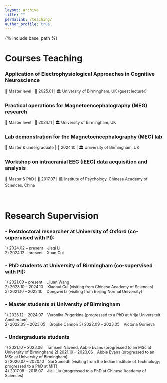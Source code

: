```yaml
---
layout: archive
title: ""
permalink: /teaching/
author_profile: true
---
```


{% include base_path %}

# Courses Teaching 
### Application of Electrophysiological Approaches in Cognitive Neuroscience    
<span style="font-size:0.9em;"> 👥 Master level  |  📅 2025.01  |  🏛️ University of Birmingham, UK (guest lecturer)</span>
<br>
### Practical operations for Magnetoencephalography (MEG) research  
<span style="font-size:0.9em;"> 👥 Master level  |  📅 2024.11  |  🏛️ University of Birmingham, UK</span>
<br>
### Lab demonstration for the Magnetoencephalography (MEG) lab		
<span style="font-size:0.9em;"> 👥 Master & undergraduate  |  📅 2024.10  |  🏛️ University of Birmingham, UK</span>
<br>
### Workshop on intracranial EEG (iEEG) data acquisition and analysis 
<span style="font-size:0.9em;"> 👥 Master & PhD  |  📅 2017.07  |  🏛️ Institute of Psychology, Chinese Academy of Sciences, China</span>
<br>
<br>
<br>

# Research Supervision  
### -	Postdoctoral researcher at University of Oxford (co-supervised with PI):    
<span style="font-size:0.9em;">1)	2024.02 – present &ensp; Jiaqi Li   
2)	2024.12 – present &ensp; Xuan Cui   
 </span>
### -	PhD students at University of Birmingham (co-supervised with PI):    
<span style="font-size:0.9em;">1)	2021.09 – present &ensp;  Lijuan Wang   
2)	2023.10 – 2024.10 &ensp; Xiaohui Cui (visiting from Chinese Academy of Sciences)   
3)	2021.10 – 2022.10 &ensp; Dongwei Li (visiting from Beijing Normal University)   
</span>
### -	Master students at University of Birmingham    
<span style="font-size:0.9em;">1)	2023.12 – 2024.07  &ensp; Veronika Prigorkina (progressed to a PhD at Vrije Universiteit Amsterdam)      
2)	2022.09 – 2023.05 &ensp;  Brooke Cannon
3) 2022.09 – 2023.05 &ensp;  Victoria Gorneva     
</span>
### -	Undergraduate students    
<span style="font-size:0.9em;">1)	2021.10 – 2023.06 &ensp; Tamseel Naveed, Abbie Evans (progressed to an MSc at University of Birmingham)
2)	2021.10 – 2023.06 &ensp; Abbie Evans (progressed to an MSc at University of Birmingham)   
3)	2020.07 – 2020.10	&ensp; Sai Sumedh (visiting from the Indian Institute of Technology; progressed to a PhD at MIT)   
4)	2017.09 – 2018.07	&ensp; Jiali Liu (progressed to a PhD at Chinese Academy of Sciences)   
</span>
<br>
<br>
<br>
